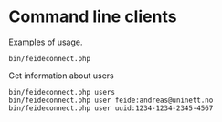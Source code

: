 # Command line clients


Examples of usage.

	bin/feideconnect.php


Get information about users

	bin/feideconnect.php users
	bin/feideconnect.php user feide:andreas@uninett.no
	bin/feideconnect.php user uuid:1234-1234-2345-4567



